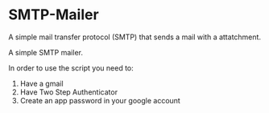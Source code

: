 # SMTP-Mailer
A simple mail transfer protocol (SMTP) that sends a mail with a attatchment.

A simple SMTP mailer.

In order to use the script you need to:

1. Have a gmail
2. Have Two Step Authenticator
3. Create an app password in your google account
